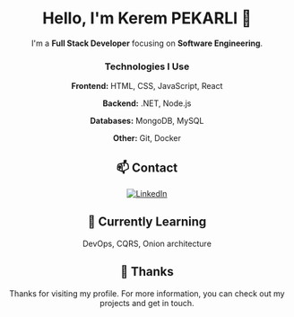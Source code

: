 <div align="center">

# Hello, I'm Kerem PEKARLI 👋

I'm a **Full Stack Developer** focusing on **Software Engineering**.

### Technologies I Use

**Frontend:**
HTML, CSS, JavaScript, React

**Backend:**
.NET, Node.js

**Databases:**
MongoDB, MySQL

**Other:**
Git, Docker

## 📫 Contact

[![LinkedIn](https://img.shields.io/badge/LinkedIn-Connect-blue)]([https://www.linkedin.com/in/your-username/](https://www.linkedin.com/in/kerempekarli/))


## 🌱 Currently Learning

DevOps, CQRS, Onion architecture


## 🤝 Thanks

Thanks for visiting my profile. For more information, you can check out my projects and get in touch.

</div>
